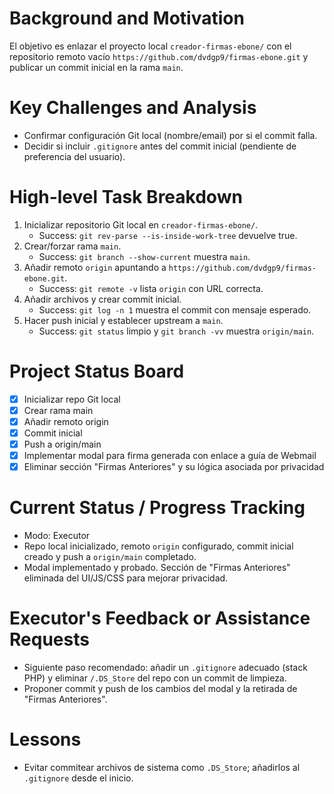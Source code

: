 # Background and Motivation

El objetivo es enlazar el proyecto local `creador-firmas-ebone/` con el repositorio remoto vacío `https://github.com/dvdgp9/firmas-ebone.git` y publicar un commit inicial en la rama `main`.

# Key Challenges and Analysis

- Confirmar configuración Git local (nombre/email) por si el commit falla.
- Decidir si incluir `.gitignore` antes del commit inicial (pendiente de preferencia del usuario).

# High-level Task Breakdown

1) Inicializar repositorio Git local en `creador-firmas-ebone/`.
   - Success: `git rev-parse --is-inside-work-tree` devuelve true.
2) Crear/forzar rama `main`.
   - Success: `git branch --show-current` muestra `main`.
3) Añadir remoto `origin` apuntando a `https://github.com/dvdgp9/firmas-ebone.git`.
   - Success: `git remote -v` lista `origin` con URL correcta.
4) Añadir archivos y crear commit inicial.
   - Success: `git log -n 1` muestra el commit con mensaje esperado.
5) Hacer push inicial y establecer upstream a `main`.
   - Success: `git status` limpio y `git branch -vv` muestra `origin/main`.

# Project Status Board

- [x] Inicializar repo Git local
- [x] Crear rama main
- [x] Añadir remoto origin
- [x] Commit inicial
- [x] Push a origin/main
- [x] Implementar modal para firma generada con enlace a guía de Webmail
- [x] Eliminar sección "Firmas Anteriores" y su lógica asociada por privacidad

# Current Status / Progress Tracking

- Modo: Executor
- Repo local inicializado, remoto `origin` configurado, commit inicial creado y push a `origin/main` completado.
- Modal implementado y probado. Sección de "Firmas Anteriores" eliminada del UI/JS/CSS para mejorar privacidad.

# Executor's Feedback or Assistance Requests

- Siguiente paso recomendado: añadir un `.gitignore` adecuado (stack PHP) y eliminar `/.DS_Store` del repo con un commit de limpieza.
- Proponer commit y push de los cambios del modal y la retirada de "Firmas Anteriores".

# Lessons

- Evitar commitear archivos de sistema como `.DS_Store`; añadirlos al `.gitignore` desde el inicio.
